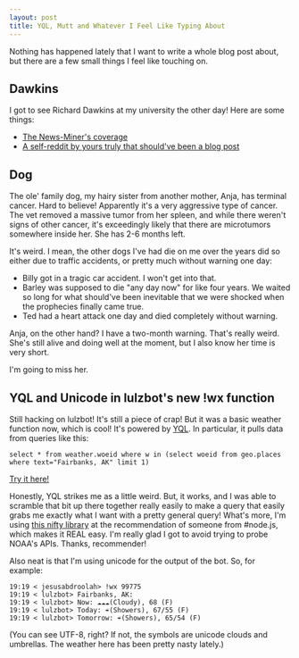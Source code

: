 ```yaml
---
layout: post
title: YQL, Mutt and Whatever I Feel Like Typing About
---
```


Nothing has happened lately that I want to write a whole blog post about, but there are a few small things I feel like touching on.

## Dawkins

I got to see Richard Dawkins at my university the other day! Here are some things:

* [The News-Miner's coverage](http://www.newsminer.com/view/full_story/8782758/article-Dawkins-speaks-to-overflow-Fairbanks-audience-about-humans--religion?instance=local_news)
* [A self-reddit by yours truly that should've been a blog post](http://www.reddit.com/r/atheism/comments/cq6ja/richard_dawkins_just_gave_a_talk_at_my_university/)

## Dog

The ole' family dog, my hairy sister from another mother, Anja, has terminal cancer. Hard to believe! Apparently it's a very aggressive type of cancer. The vet removed a massive tumor from her spleen, and while there weren't signs of other cancer, it's exceedingly likely that there are microtumors somewhere inside her. She has 2-6 months left.

It's weird. I mean, the other dogs I've had die on me over the years did so either due to traffic accidents, or pretty much without warning one day:

* Billy got in a tragic car accident. I won't get into that.
* Barley was supposed to die "any day now" for like four years. We waited so long for what should've been inevitable that we were shocked when the prophecies finally came true.
* Ted had a heart attack one day and died completely without warning.

Anja, on the other hand? I have a two-month warning. That's really weird. She's still alive and doing well at the moment, but I also know her time is very short.

I'm going to miss her.

## YQL and Unicode in lulzbot's new !wx function

Still hacking on lulzbot! It's still a piece of crap! But it was a basic weather function now, which is cool! It's powered by [YQL](http://developer.yahoo.com/yql/). In particular, it pulls data from queries like this:

    select * from weather.woeid where w in (select woeid from geo.places where text="Fairbanks, AK" limit 1)

[Try it here!](http://developer.yahoo.com/yql/console/?q=select%20*%20from%20weather.woeid%20where%20w%20in%20(select%20woeid%20from%20geo.places%20where%20text%3D%40location%20limit%201)&env=store://datatables.org/alltableswithkeys#h=select%20*%20from%20weather.woeid%20where%20w%20in%20%28select%20woeid%20from%20geo.places%20where%20text%3D%22Fairbanks%2C%20AK%22%20limit%201%29)

Honestly, YQL strikes me as a little weird. But, it works, and I was able to scramble that bit up there together really easily to make a query that easily grabs me exactly what I want with a pretty general query! What's more, I'm using [this nifty library](http://github.com/drgath/node-yql) at the recommendation of someone from #node.js, which makes it REAL easy. I'm really glad I got to avoid trying to probe NOAA's APIs. Thanks, recommender!

Also neat is that I'm using unicode for the output of the bot. So, for example:

    19:19 < jesusabdroolah> !wx 99775
    19:19 < lulzbot> Fairbanks, AK:
    19:19 < lulzbot> Now: ☁☁☁(Cloudy), 68 (F)
    19:19 < lulzbot> Today: ☔(Showers), 67/55 (F)
    19:19 < lulzbot> Tomorrow: ☔(Showers), 65/54 (F)

(You can see UTF-8, right? If not, the symbols are unicode clouds and umbrellas. The weather here has been pretty nasty lately.)

